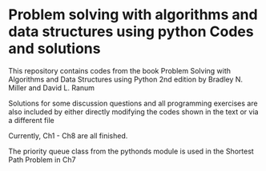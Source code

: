 # Problem solving with algorithms and data structures using python Codes and solutions
This repository contains codes from the book Problem Solving with Algorithms and Data Structures using Python 2nd edition by Bradley N. Miller and David L. Ranum

Solutions for some discussion questions and all programming exercises are also included by either directly modifying the codes shown in the text or via a different file

Currently, Ch1 - Ch8 are all finished.

The priority queue class from the pythonds module is used in the Shortest Path Problem in Ch7
